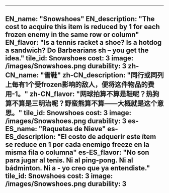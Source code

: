 ---

EN_name: "Snowshoes"
EN_description: "The cost to acquire this item is reduced by 1 for each frozen enemy in the same row or column"
EN_flavor: "Is a tennis racket a shoe? Is a hotdog a sandwich? Do Barbearians sh – you get the idea."
tile_id: Snowshoes
cost: 3
image: /images/Snowshoes.png
durability: 3
zh-CN_name: "雪鞋"
zh-CN_description: "同行或同列上每有1个受frozen影响的敌人，便将这件物品的费用-1。"
zh-CN_flavor: "网球拍算不算是鞋呢？热狗算不算是三明治呢？野蛮熊算不算——大概就是这个意思。"
tile_id: Snowshoes
cost: 3
image: /images/Snowshoes.png
durability: 3
es-ES_name: "Raquetas de Nieve"
es-ES_description: "El costo de adquerir este ítem se reduce en 1 por cada enemigo freeze en la misma fila o columna"
es-ES_flavor: "No son para jugar al tenis. Ni al ping-pong. Ni al bádminton. Ni a - yo creo que ya entendiste."
tile_id: Snowshoes
cost: 3
image: /images/Snowshoes.png
durability: 3
---